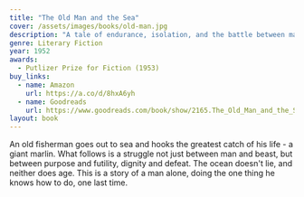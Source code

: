 ```yaml
---
title: "The Old Man and the Sea"
cover: /assets/images/books/old-man.jpg
description: "A tale of endurance, isolation, and the battle between man and nature."
genre: Literary Fiction
year: 1952
awards:
  - Putlizer Prize for Fiction (1953)
buy_links:
  - name: Amazon
    url: https://a.co/d/8hxA6yh
  - name: Goodreads
    url: https://www.goodreads.com/book/show/2165.The_Old_Man_and_the_Sea
layout: book
---
```


An old fisherman goes out to sea and hooks the greatest catch of his life - a giant marlin. What follows is a struggle not just between man and beast, but between purpose and futility, dignity and defeat. The ocean doesn't lie, and neither does age. This is a story of a man alone, doing the one thing he knows how to do, one last time.
